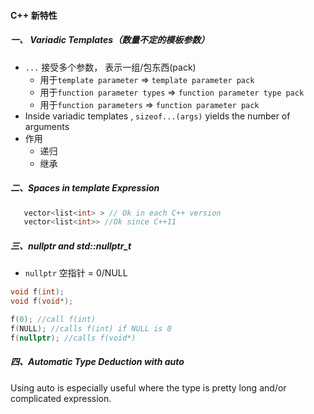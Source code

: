 #### C++ 新特性

##### 一、 Variadic Templates（数量不定的模板参数）

- `...` 接受多个参数， 表示一组/包东西(pack)
    - 用于`template parameter` => `template parameter pack`
    - 用于`function parameter types` => `function parameter type pack`
    - 用于`function parameters` => `function parameter pack`
- Inside variadic templates , `sizeof...(args)` yields the number of arguments
- 作用
    - 递归
    - 继承
    
##### 二、Spaces in template Expression

```c++
   vector<list<int> > // Ok in each C++ version
   vector<list<int>> //Ok since C++11
```

##### 三、nullptr and std::nullptr_t
- `nullptr` 空指针 = 0/NULL
```c++
void f(int);
void f(void*);

f(0); //call f(int)
f(NULL); //calls f(int) if NULL is 0
f(nullptr); //calls f(void*)
```

##### 四、Automatic Type Deduction with auto
Using auto is especially useful where the type is pretty long and/or complicated expression.